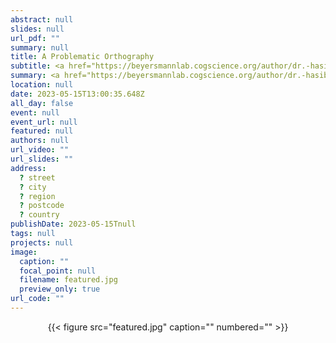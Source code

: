 ```yaml
---
abstract: null
slides: null
url_pdf: ""
summary: null
title: A Problematic Orthography
subtitle: <a href="https://beyersmannlab.cogscience.org/author/dr.-hasibe-kahraman/" target="_blank">Dr. Hasibe Kahraman</a> received this competitive aware for her project *The two languages of the bilingual mind- An EEG study into cross-language morphological transfer*. Congratulations Hasibe!
summary: <a href="https://beyersmannlab.cogscience.org/author/dr.-hasibe-kahraman/" target="_blank">Dr. Hasibe Kahraman</a> received this competitive aware for her project *The two languages of the bilingual mind- An EEG study into cross-language morphological transfer*. Congratulations Hasibe!
location: null
date: 2023-05-15T13:00:35.648Z
all_day: false
event: null
event_url: null
featured: null
authors: null
url_video: ""
url_slides: ""
address:
  ? street
  ? city
  ? region
  ? postcode
  ? country
publishDate: 2023-05-15Tnull
tags: null
projects: null
image:
  caption: ""
  focal_point: null
  filename: featured.jpg
  preview_only: true
url_code: ""
---
```


<center>{{< figure src="featured.jpg" caption="" numbered="" >}}</center>

